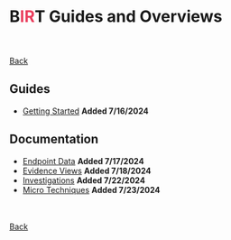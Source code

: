 # <span class="center-text">B<span style="color: #EA3E5D;">IR</span>T Guides and Overviews</span>
<br><br>
[Back](../index.md)
## Guides
- [Getting Started](./guides/getting_started.md) **Added 7/16/2024**

## Documentation
- [Endpoint Data](./guides/endpoint_data.md) **Added 7/17/2024**
- [Evidence Views](./guides/evidence_views.md) **Added 7/18/2024**
- [Investigations](./guides/investigations.md) **Added 7/22/2024**
- [Micro Techniques](./guides/micro_techniques.md) **Added 7/23/2024**

<br><br>
[Back](../index.md)
